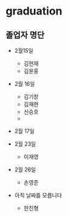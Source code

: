 # graduation
## 졸업자 명단 

- 2월15일
  - 김현재
  - 김윤홍 
- 2월 16일
  - 김기창
  - 김재현
  - 신승호    
  -     


- 2월 17일

- 2월 23일
  - 이재영
- 2월 26일
  - 손영준


- 아직 날짜를 모릅니다
  - 한진형

